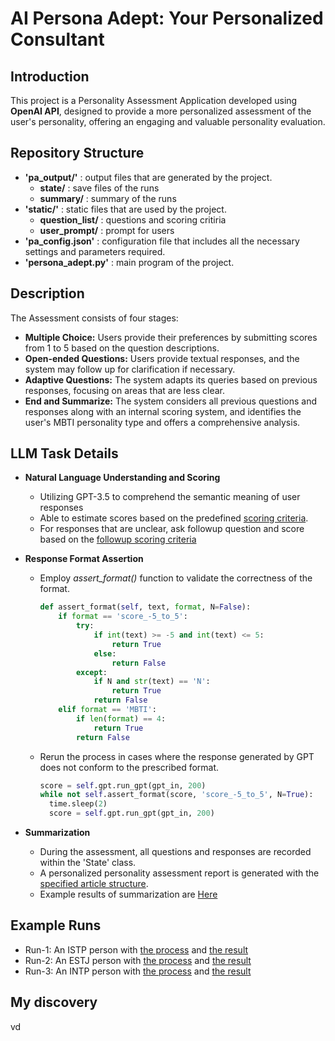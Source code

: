# AI Persona Adept: Your Personalized Consultant

## Introduction
This project is a Personality Assessment Application developed using **OpenAI API**, designed to provide a more personalized assessment of the user's personality, offering an engaging and valuable personality evaluation.

## Repository Structure

+ **'pa_output/'** : output files that are generated by the project. 
  - **state/** : save files of the runs
  - **summary/** : summary of the runs
+ **'static/'** : static files that are used by the project.
  - **question_list/** : questions and scoring critiria
  - **user_prompt/** : prompt for users
+ **'pa_config.json'** : configuration file that includes all the necessary settings and parameters required.
+ **'persona_adept.py'** : main program of the project.

## Description

The Assessment consists of four stages:
+ **Multiple Choice:** Users provide their preferences by submitting scores from 1 to 5 based on the question descriptions.
+ **Open-ended Questions:** Users provide textual responses, and the system may follow up for clarification if necessary.
+ **Adaptive Questions:** The system adapts its queries based on previous responses, focusing on areas that are less clear.
+ **End and Summarize:** The system considers all previous questions and responses along with an internal scoring system, and identifies the user's MBTI personality type and offers a comprehensive analysis.

## LLM Task Details
+ **Natural Language Understanding and Scoring**
  - Utilizing GPT-3.5 to comprehend the semantic meaning of user responses
  - Able to estimate scores based on the predefined [scoring criteria](https://github.com/berlin0308/AI-Persona-Adept/blob/main/static/question_list/scoring_prompt_first.txt).
  - For responses that are unclear, ask followup question and score based on the [followup scoring criteria](https://github.com/berlin0308/AI-Persona-Adept/blob/main/static/question_list/scoring_prompt_followup.txt)
 
+ **Response Format Assertion**
  - Employ *assert_format()* function to validate the correctness of the format.
    ``` python
    def assert_format(self, text, format, N=False):
        if format == 'score_-5_to_5':
            try:
                if int(text) >= -5 and int(text) <= 5:
                    return True
                else:
                    return False 
            except:
                if N and str(text) == 'N':
                    return True
                return False
        elif format == 'MBTI':
            if len(format) == 4:
                return True
            return False
    ```
  - Rerun the process in cases where the response generated by GPT does not conform to the prescribed format.
    ``` python
    score = self.gpt.run_gpt(gpt_in, 200)
    while not self.assert_format(score, 'score_-5_to_5', N=True):
      time.sleep(2)
      score = self.gpt.run_gpt(gpt_in, 200)
    ```

+ **Summarization**
  - During the assessment, all questions and responses are recorded within the 'State' class.
  - A personalized personality assessment report is generated with the [specified article structure](https://github.com/berlin0308/AI-Persona-Adept/blob/main/static/question_list/summary_instruction.txt).
  - Example results of summarization are [Here](https://github.com/berlin0308/AI-Persona-Adept/tree/main/pa_output/summary)

## **Example Runs**
  - Run-1: An ISTP person with [the process](https://github.com/berlin0308/AI-Persona-Adept/blob/main/pa_output/state/save_1.json) and [the result](https://github.com/berlin0308/AI-Persona-Adept/blob/main/pa_output/summary/summary_1.txt)
  - Run-2: An ESTJ person with [the process](https://github.com/berlin0308/AI-Persona-Adept/blob/main/pa_output/state/save_2.json) and [the result](https://github.com/berlin0308/AI-Persona-Adept/blob/main/pa_output/summary/summary_2.txt)
  - Run-3: An INTP person with [the process](https://github.com/berlin0308/AI-Persona-Adept/blob/main/pa_output/state/save_3.json) and [the result](https://github.com/berlin0308/AI-Persona-Adept/blob/main/pa_output/summary/summary_3.txt)

## **My discovery**


vd
